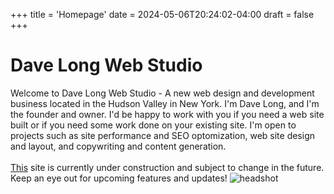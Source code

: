+++
title = 'Homepage'
date = 2024-05-06T20:24:02-04:00
draft = false
+++

# Dave Long Web Studio 

Welcome to Dave Long Web Studio - A new web design and development business located in the Hudson Valley in New York. I'm Dave Long, and I'm the founder and owner. I'd be happy to work with you if you need a web site built or if you need some work done on your existing site. I'm open to projects such as site performance and SEO optomization, web site design and layout, and copywriting and content generation.
<br/>
<br/>
[This](This) site is currently under construction and subject to change in the future. Keep an eye out for upcoming features and updates!
<img src="/images/headshot.jpg" alt="headshot" />
